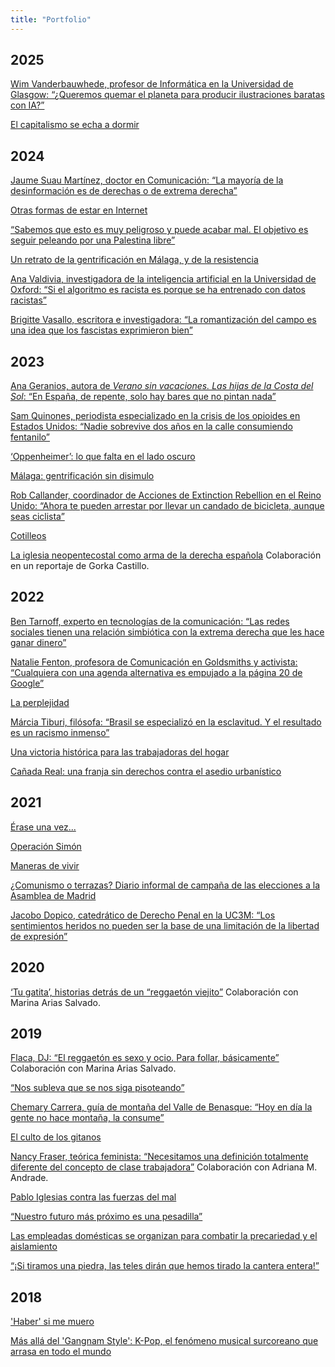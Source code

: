 ```yaml
---
title: "Portfolio"
---
```

## 2025

[Wim Vanderbauwhede, profesor de Informática en la Universidad de Glasgow: “¿Queremos quemar el planeta para producir ilustraciones baratas con IA?”](https://ctxt.es/es/20250201/Politica/48565/Elena-de-Sus-entrevista-Wim-Vanderbauwhede-IA-deepseek-medioambiente.htm)

[El capitalismo se echa a dormir](https://ctxt.es/es/20250101/Firmas/48346/Elena-de-Sus-capitalismo-Trump-ultraderecha-Zuckerberg-Musk-EEUU-woke.htm)
## 2024

[Jaume Suau Martínez, doctor en Comunicación: “La mayoría de la desinformación es de derechas o de extrema derecha”](https://ctxt.es/es/20241201/Politica/48149/Elena-de-Sus-entrevista-Jaume-Suau-Martinez-estudio-desinformacion-derechas.htm)

[Otras formas de estar en Internet](https://ctxt.es/es/20240901/Politica/47445/Elena-de-Sus-Twitter-Mastodon-Bluesky-Marta-G-Franco-Roberto-Muchan-redes-descentralizadas.htm)

[“Sabemos que esto es muy peligroso y puede acabar mal. El objetivo es seguir peleando por una Palestina libre”](https://ctxt.es/es/20240701/Politica/47033/handala-flotilla-de-la-libertad-elena-de-sus-barco-gaza-israel-palestina-genocidio.htm)

[Un retrato de la gentrificación en Málaga, y de la resistencia](https://ctxt.es/es/20240701/Politica/46919/Elena-de-Sus-Malaga-gentrificacion-crisis-de-vivienda-manifestacion-turismo.htm)

[Ana Valdivia, investigadora de la inteligencia artificial en la Universidad de Oxford: “Si el algoritmo es racista es porque se ha entrenado con datos racistas”](https://ctxt.es/es/20240201/Politica/45542/Elena-de-sus-entrevista-Ana-Valdivia-investigadora-inteligencia-artificial-datos-sesgos.htm)

[Brigitte Vasallo, escritora e investigadora: “La romantización del campo es una idea que los fascistas exprimieron bien”](https://ctxt.es/es/20240201/Politica/45393/elena-de-sus-entrevista-Brigitte-Vasallo-rural-urbano-exodo-franquismo-renovables-fascismo-memoria-gallego-catalan-txarnego.htm)

## 2023

[Ana Geranios, autora de *Verano sin vacaciones. Las hijas de la Costa del Sol*: “En España, de repente, solo hay bares que no pintan nada”](https://ctxt.es/es/20231201/Politica/44972/Elena-de-Sus-entrevista-Ana-Geranios-hosteleria-empleo-trabajo-bar.htm)

[Sam Quinones, periodista especializado en la crisis de los opioides en Estados Unidos: “Nadie sobrevive dos años en la calle consumiendo fentanilo”](https://ctxt.es/es/20230801/Politica/43807/Elena-de-Sus-entrevista-Sam-Quinones-fentanilo-eeuu-opiaceos-adiccion.htm)

[‘Oppenheimer’: lo que falta en el lado oscuro](https://ctxt.es/es/20230701/Firmas/43645/elena-de-sus-oppenheimer-bomba-cine-resenya-peli-mujeres-test-bechdel-barbie.htm)

[Málaga: gentrificación sin disimulo](https://ctxt.es/es/20230501/Politica/43052/malaga-alquiler-vivienda-turistica-centro-torres.htm)

[Rob Callander, coordinador de Acciones de Extinction Rebellion en el Reino Unido: “Ahora te pueden arrestar por llevar un candado de bicicleta, aunque seas ciclista”](https://ctxt.es/es/20230501/Politica/42949/rob-callander-extinction-rebellion-reino-unido-ecologismo.htm)

[Cotilleos](https://ctxt.es/es/20230401/Firmas/42715/elena-de-sus-sumar-podemos-yolanda-pablo-iglesias-bizarrap-shakira.htm)

[La iglesia neopentecostal como arma de la derecha española](https://ctxt.es/es/20230401/Politica/42673/yadira-maestre-pp-neopentecostales-iglesias-evangelicas.htm) Colaboración en un reportaje de Gorka Castillo.

## 2022

[Ben Tarnoff, experto en tecnologías de la comunicación: “Las redes sociales tienen una relación simbiótica con la extrema derecha que les hace ganar dinero”](https://ctxt.es/es/20221201/Politica/41572/ben-tarnoff-internet-for-the-people-facebook-extrema-derecha.htm)

[Natalie Fenton, profesora de Comunicación en Goldsmiths y activista: “Cualquiera con una agenda alternativa es empujado a la página 20 de Google”](https://ctxt.es/es/20221101/Politica/41263/Elena-de-Sus-entrevista-Natalie-Fenton-comunicacion-medios-redes-sociales-manipulacion.htm)

[La perplejidad](https://ctxt.es/es/20221001/Firmas/41009/Elena-de-Sus-colegios-mayores-Complutense-machismo-Elias-Ahuja-Santa-Monica-novatadas.htm)

[Márcia Tiburi, filósofa: “Brasil se especializó en la esclavitud. Y el resultado es un racismo inmenso”](https://ctxt.es/es/20220601/Politica/39940/marcia-tiburi-fascismo-brasil-jair-bolsonaro-lula-da-silva.htm)

[Una victoria histórica para las trabajadoras del hogar](https://ctxt.es/es/20220601/Politica/39938/trabajadoras-domesticas-convenido-OIT-igualdad-derechos-Elena-de-Sus.htm)

[Cañada Real: una franja sin derechos contra el asedio urbanístico](https://ctxt.es/es/20220501/Politica/39671/Elena-de-Sus-vivienda-Canada-Real-sector-6-Madrid-abandono-vecinos-luz.htm)

## 2021
[Érase una vez...](https://ctxt.es/es/20211201/Firmas/38104/shrek-juego-del-calamar-series-succesion-elena-de-sus.htm)

[Operación Simón](https://ctxt.es/es/20211001/Firmas/37602/aguacate-Ana-Iris-Simon-familia-precariedad-redes-sociales.htm)

[Maneras de vivir](https://ctxt.es/es/20210501/Firmas/36130/coliving-job-hopping-juventud-empleo-pensiones.htm)

[¿Comunismo o terrazas? Diario informal de campaña de las elecciones a la Asamblea de Madrid](https://ctxt.es/es/20210501/Firmas/35681/campana-electoral-diario-amenazas-elecciones-madrid-Ayuso-bea-fanjul.htm)

[Jacobo Dopico, catedrático de Derecho Penal en la UC3M: “Los sentimientos heridos no pueden ser la base de una limitación de la libertad de expresión”](https://ctxt.es/es/20210201/Politica/34932/jacobo-dopico-libex-libertad-de-expresion-tedh-elena-de-sus.htm)

## 2020

[‘Tu gatita’, historias detrás de un “reggaetón viejito”](https://ctxt.es/es/20200601/Culturas/32578/Marina-Arias-Salvado-Elena-de-sus-musica-2000-JMP-Lorna-Papi-chulo-Daddy-Yankee-Don-Omar.htm) Colaboración con Marina Arias Salvado.

## 2019
[Flaca, DJ: “El reggaetón es sexo y ocio. Para follar, básicamente”](https://ctxt.es/es/20191120/Culturas/29640/Marina-Arias-Salvado-Elena-de-Sus-Sof%C3%ADa-Conti-Flaca-DJ-reggaeton-trap.htm) Colaboración con Marina Arias Salvado.

[“Nos subleva que se nos siga pisoteando”](https://ctxt.es/es/20191113/Politica/29431/kellys-camareras-de-piso-idoia-villanueva-comision-europea-elena-de-sus.htm)

[Chemary Carrera, guía de montaña del Valle de Benasque: “Hoy en día la gente no hace montaña, la consume”](https://ctxt.es/es/20190731/Politica/27150/Elena-de-Sus-entrevista-Chemary-Carrera-Benasque-Aneto-turismo.htm)

[El culto de los gitanos](https://ctxt.es/es/20190417/Politica/25671/gitanos-iglesia-evangelica-de-filadelfia-israel-madrid-elena-de-sus.htm)

[Nancy Fraser, teórica feminista: “Necesitamos una definición totalmente diferente del concepto de clase trabajadora”](https://ctxt.es/es/20190403/Politica/25374/nancy-fraser-feminsimo-trump-adriana-m-andrade-elena-de-sus.htm) Colaboración con Adriana M. Andrade.

[Pablo Iglesias contra las fuerzas del mal](https://ctxt.es/es/20190320/Politica/25162/Elena-de-Sus-reportaje-podemos-Pablo-iglesias-vuelve-reina-Sofia.htm)

[“Nuestro futuro más próximo es una pesadilla”](https://ctxt.es/es/20190313/Politica/24997/cambio-climatico-calentamiento-planeta-huelga-clima-Greta-Thunberg-Elena-de-sus.htm)

[Las empleadas domésticas se organizan para combatir la precariedad y el aislamiento](https://ctxt.es/es/20190220/Politica/24698/Elena-de-sus-empleadas-domesticas-abandono-aislamiento-condiciones-precarias.htm)

[“¡Si tiramos una piedra, las teles dirán que hemos tirado la cantera entera!”](https://ctxt.es/es/20190123/Politica/24103/Elena-de-Sus-huelga-taxistas-ifema-Madrid-medios.htm)
## 2018

[\'Haber\' si me muero](https://ctxt.es/es/20181003/Firmas/22079/femilenial-elena-de-sus-noche-madrile%C3%B1a-c-tangana.htm)

[Más allá del 'Gangnam Style': K-Pop, el fenómeno musical surcoreano que arrasa en todo el mundo](https://www.eldiario.es/cultura/musica/gangnam-style-k-pop-fenomeno-surcoreano_1_2756691.html)
